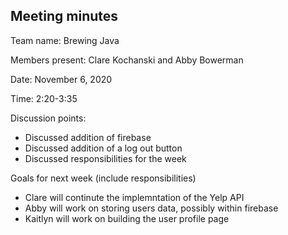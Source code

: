 ## Meeting minutes

Team name: Brewing Java

Members present: Clare Kochanski and Abby Bowerman

Date: November 6, 2020

Time: 2:20-3:35 

Discussion points: 

* Discussed addition of firebase 
* Discussed addition of a log out button 
* Discussed responsibilities for the week 

Goals for next week (include responsibilities)

* Clare will continute the implemntation of the Yelp API
* Abby will work on storing users data, possibly within firebase 
* Kaitlyn will work on building the user profile page


